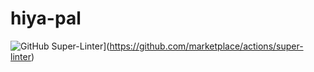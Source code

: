 # hiya-pal

![GitHub Super-Linter](https://github.com/mlydn/hiya-pal/workflows/Lint%20Code%20Base/badge.svg)](https://github.com/marketplace/actions/super-linter)
